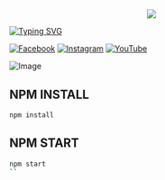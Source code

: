 ## <h3 align="center">

  <p align="center"><img src="https://img.shields.io/badge/WELCOME%20TO -ARIF PROJECT BOT-green?colorA=%23ff0000&colorB=%23017e40&style=flat-square">  

</h3>

[![Typing SVG](https://readme-typing-svg.herokuapp.com?font=Neuton&font-weight=bold&size=20&color=FFFF00&background=FF0000&center=true&vCenter=true&width=400&height=60&lines=HELLO+FRIENDS+I'M+MR+ARIF+BABU+😈+🤞;ARIF+PROJECT+BOT;ARIF+FCA+BOT;THANKYOU+FOR+USING+ARIF+PROJECT&border=20px+solid+000000&speed=100)](https://git.io/typing-svg)

[![Facebook](https://img.shields.io/badge/Facebook-green?style=for-the-badge&logo=facebook)](https://www.facebook.com/profile.php?id=61553634015672&mibextid=kFxxJD)
[![Instagram](https://img.shields.io/badge/Instagram-purple?style=for-the-badge&logo=instagram)](😃)
[![YouTube](https://www.youtube.com/@khanarif8973)](🙂🤞)

![Image](https://i.imgur.com/cWkpLqT.jpeg)


## NPM INSTALL 
```bash
npm install
```
## NPM START
```bash
npm start
``
